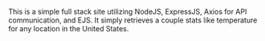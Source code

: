 This is a simple full stack site utilizing NodeJS, ExpressJS, Axios for API communication, and EJS. It simply retrieves a couple stats like temperature for any location in the United States. 
